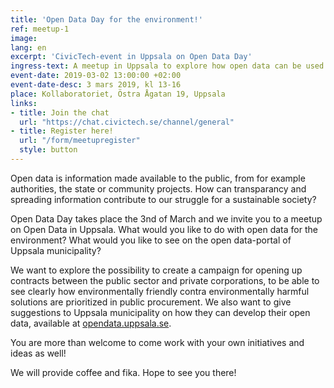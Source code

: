 ```yaml
---
title: 'Open Data Day for the environment!' 
ref: meetup-1
image:
lang: en 
excerpt: 'CivicTech-event in Uppsala on Open Data Day'
ingress-text: A meetup in Uppsala to explore how open data can be used and created to help us reach sustainability in practice. 
event-date: 2019-03-02 13:00:00 +02:00
event-date-desc: 3 mars 2019, kl 13-16
place: Kollaboratoriet, Östra Ågatan 19, Uppsala
links:
- title: Join the chat
  url: "https://chat.civictech.se/channel/general"
- title: Register here!
  url: "/form/meetupregister"
  style: button
---
```


Open data is information made available to the public, from for example authorities, the state or community projects. How can transparancy and spreading information contribute to our struggle for a sustainable society?

Open Data Day takes place the 3nd of March and we invite you to a meetup on Open Data in Uppsala. What would you like to do with open data for the environment? What would you like to see on the open data-portal of Uppsala municipality? 

We want to explore the possibility to create a campaign for opening up contracts between the public sector and private corporations, to be able to see clearly how environmentally friendly contra environmentally harmful solutions are prioritized in public procurement. We also want to give suggestions to Uppsala municipality on how they can develop their open data, available at <a href="http://opendata.uppsala.se/">opendata.uppsala.se</a>. 

You are more than welcome to come work with your own initiatives and ideas as well!

We will provide coffee and fika. Hope to see you there!

